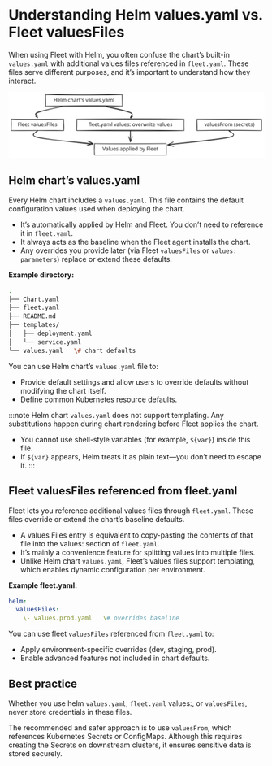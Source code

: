 # Understanding Helm values.yaml vs. Fleet valuesFiles

When using Fleet with Helm, you often confuse the chart’s built-in `values.yaml` with additional values files referenced in `fleet.yaml`. These files serve different purposes, and it’s important to understand how they interact.

![Understanding Helm values.yaml vs Fleet valuesFiles with best practices](../static/img/helm-value-fleet-yaml.svg)

## Helm chart’s values.yaml

Every Helm chart includes a `values.yaml`. This file contains the default configuration values used when deploying the chart.

* It’s automatically applied by Helm and Fleet. You don’t need to reference it in `fleet.yaml`.  
* It always acts as the baseline when the Fleet agent installs the chart.  
* Any overrides you provide later (via Fleet `valuesFiles` or `values: parameters`) replace or extend these defaults.

**Example directory:**

```bash
.  
├── Chart.yaml  
├── fleet.yaml  
├── README.md  
├── templates/  
│   ├── deployment.yaml  
│   └── service.yaml  
└── values.yaml   \# chart defaults
```

You can use Helm chart’s `values.yaml` file to:

* Provide default settings and allow users to override defaults without modifying the chart itself.  
* Define common Kubernetes resource defaults.

:::note
Helm chart `values.yaml` does not support templating. Any substitutions happen during chart rendering before Fleet applies the chart.

* You cannot use shell-style variables (for example, `${var}`) inside this file.  
* If `${var}` appears, Helm treats it as plain text—you don’t need to escape it.
:::

## **Fleet valuesFiles referenced from fleet.yaml**

Fleet lets you reference additional values files through `fleet.yaml`. These files override or extend the chart’s baseline defaults.

* A values Files entry is equivalent to copy-pasting the contents of that file into the values: section of `fleet.yaml`.  
* It’s mainly a convenience feature for splitting values into multiple files.  
* Unlike Helm chart `values.yaml`, Fleet’s values files support templating, which enables dynamic configuration per environment.

**Example fleet.yaml:**
```yaml
helm:  
  valuesFiles:  
    \- values.prod.yaml   \# overrides baseline
```

You can use fleet `valuesFiles` referenced from `fleet.yaml` to:

* Apply environment-specific overrides (dev, staging, prod).  
* Enable advanced features not included in chart defaults.

## **Best practice**

Whether you use helm `values.yaml`, `fleet.yaml` values:, or `valuesFiles`, never store credentials in these files.

The recommended and safer approach is to use `valuesFrom`, which references Kubernetes Secrets or ConfigMaps. Although this requires creating the Secrets on downstream clusters, it ensures sensitive data is stored securely.

